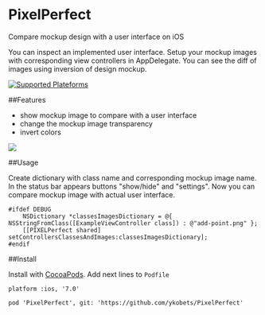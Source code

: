 # PixelPerfect
Compare mockup design with a user interface on iOS

You can inspect an implemented user interface. Setup your mockup images with corresponding view controllers in AppDelegate. You can see the diff of images using inversion of design mockup.

[![Supported Plateforms](https://img.shields.io/badge/platform-ios-brightgreen.svg)](https://github.com/ykobets/PixelPerfect) 

##Features
* show mockup image to compare with a user interface
* change the mockup image transparency
* invert colors

![](https://github.com/ykobets/PixelPerfect/blob/master/example.gif)

##Usage

Create dictionary with class name and corresponding mockup image name. In the status bar appears buttons "show/hide" and "settings". Now you can compare mockup image with actual user interface.

```
#ifdef DEBUG
    NSDictionary *classesImagesDictionary = @{ NSStringFromClass([ExampleViewController class]) : @"add-point.png" };
    [[PIXELPerfect shared] setControllersClassesAndImages:classesImagesDictionary];
#endif
```

##Install

Install with [CocoaPods](http://cocoapods.org/). Add next lines to `Podfile`

```
platform :ios, '7.0'

pod 'PixelPerfect', git: 'https://github.com/ykobets/PixelPerfect'
```
